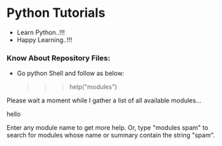 # Python Tutorials
- Learn Python..!!!
- Happy Learning..!!!

### Know About Repository Files:
- Go python Shell and follow as below: 

  >>> help("modules")

Please wait a moment while I gather a list of all available modules...

hello

Enter any module name to get more help.  Or, type "modules spam" to search
for modules whose name or summary contain the string "spam".

>>>



